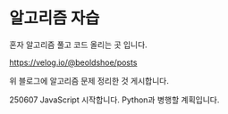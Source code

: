 # 알고리즘 자습

혼자 알고리즘 풀고 코드 올리는 곳 입니다.

https://velog.io/@beoldshoe/posts

위 블로그에 알고리즘 문제 정리한 것 게시합니다.

250607
JavaScript 시작합니다. Python과 병행할 계획입니다.

